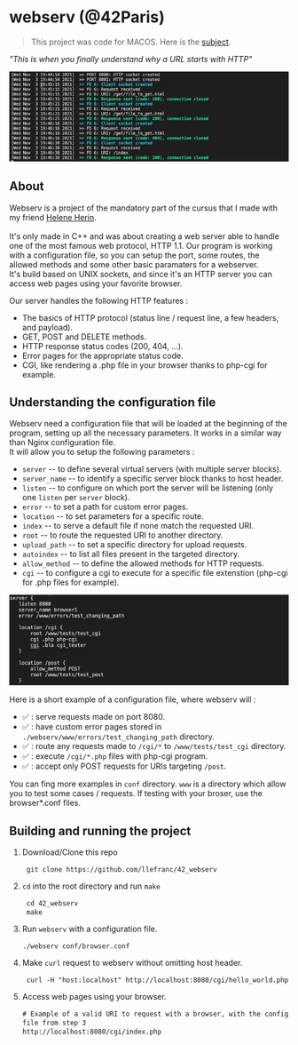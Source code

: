 # webserv (@42Paris)

> This project was code for MACOS. Here is the [subject][1].
>

*"This is when you finally understand why a URL starts with HTTP"*

![Alt text](https://github.com/llefranc/42_webserv/blob/main/webserv_example.png)

## About

Webserv is a project of the mandatory part of the cursus that I made with my friend [Helene Herin][2].
<br/><br/>It's only made in C++ and was about creating a web server able to handle one of the most famous web protocol, HTTP 1.1.
Our program is working with a configuration file, so you can setup the port, some routes, the allowed methods and some other basic paramaters for a webserver.
<br/>It's build based on UNIX sockets, and since it's an HTTP server you can access web pages using your favorite browser.

Our server handles the following HTTP features :
- The basics of HTTP protocol (status line / request line, a few headers, and payload).
- GET, POST and DELETE methods.
- HTTP response status codes (200, 404, ...).
- Error pages for the appropriate status code.
- CGI, like rendering a .php file in your browser thanks to php-cgi for example.

## Understanding the configuration file

Webserv need a configuration file that will be loaded at the beginning of the program, setting up all the necessary parameters. It works in a similar way than Nginx configuration file.
</br>It will allow you to setup the following parameters :
- `server` -- to define several virtual servers (with multiple server blocks).
- `server_name` -- to identify a specific server block thanks to host header.
- `listen` -- to configure on which port the server will be listening (only one `listen` per `server` block).
- `error` -- to set a path for custom error pages.
- `location` -- to set parameters for a specific route.
- `index` -- to serve a default file if none match the requested URI.
- `root` -- to route the requested URI to another directory.
- `upload_path` -- to set a specific directory for upload requests.
- `autoindex` -- to list all files present in the targeted directory.
- `allow_method` -- to define the allowed methods for HTTP requests.
- `cgi` -- to configure a cgi to execute for a specific file extenstion (php-cgi for .php files for example).

![Alt text](https://github.com/llefranc/42_webserv/blob/main/config_file_example.png)

Here is a short example of a configuration file, where webserv will : 
- :white_check_mark: : serve requests made on port 8080.
- :white_check_mark: : have custom error pages stored in `./webserv/www/errors/test_changing_path` directory.
- :white_check_mark: : route any requests made to `/cgi/*` to `/www/tests/test_cgi` directory.
- :white_check_mark: : execute `/cgi/*.php` files with php-cgi program.
- :white_check_mark: : accept only POST requests for URIs targeting `/post`.

You can fing more examples in `conf` directory. `www` is a directory which allow you to test some cases / requests. If testing with your broser, use the browser*.conf files.

## Building and running the project

1. Download/Clone this repo

        git clone https://github.com/llefranc/42_webserv

2. `cd` into the root directory and run `make`

        cd 42_webserv
        make

3.  Run `webserv` with a configuration file.
	
		./webserv conf/browser.conf

4. Make `curl` request to webserv without omitting host header.
	
		curl -H "host:localhost" http://localhost:8080/cgi/hello_world.php

5.	Access web pages using your browser.
	
		# Example of a valid URI to request with a browser, with the config file from step 3
		http://localhost:8080/cgi/index.php

[1]: https://github.com/llefranc/42_webserv/blob/main/webserv.en.subject.pdf
[2]: https://github.com/hherin